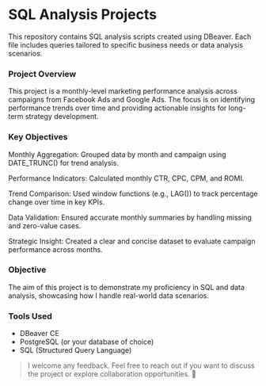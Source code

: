 # SQL Analysis Projects 

This repository contains SQL analysis scripts created using DBeaver. Each file includes queries tailored to specific business needs or data analysis scenarios.

### Project Overview
This project is a monthly-level marketing performance analysis across campaigns from Facebook Ads and Google Ads. The focus is on identifying performance trends over time and providing actionable insights for long-term strategy development.

### Key Objectives
Monthly Aggregation: Grouped data by month and campaign using DATE_TRUNC() for trend analysis.

Performance Indicators: Calculated monthly CTR, CPC, CPM, and ROMI.

Trend Comparison: Used window functions (e.g., LAG()) to track percentage change over time in key KPIs.

Data Validation: Ensured accurate monthly summaries by handling missing and zero-value cases.

Strategic Insight: Created a clear and concise dataset to evaluate campaign performance across months.

###  Objective
The aim of this project is to demonstrate my proficiency in SQL and data analysis, showcasing how I handle real-world data scenarios.

###  Tools Used
- DBeaver CE  
- PostgreSQL (or your database of choice)  
- SQL (Structured Query Language)  

> I welcome any feedback. Feel free to reach out if you want to discuss the project or explore collaboration opportunities. 🌱  









